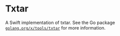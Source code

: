 # Txtar

A Swift implementation of txtar. See the Go package [`golang.org/x/tools/txtar`][1]
for more information.

[1]: https://golang.org/x/tools/txtar
